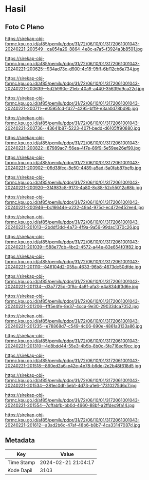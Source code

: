 # Hasil

## Foto C Plano

https://sirekap-obj-formc.kpu.go.id/af85/pemilu/pdpr/31/72/06/10/01/3172061001043-20240221-200549--ca054a29-8864-4e8c-a7a5-f3924a3b8501.jpg

https://sirekap-obj-formc.kpu.go.id/af85/pemilu/pdpr/31/72/06/10/01/3172061001043-20240221-200625--934ad73c-d900-4c18-95ff-6bf12cb6a734.jpg

https://sirekap-obj-formc.kpu.go.id/af85/pemilu/pdpr/31/72/06/10/01/3172061001043-20240221-200639--5d25990e-21eb-40a9-a440-35639d9ca22d.jpg

https://sirekap-obj-formc.kpu.go.id/af85/pemilu/pdpr/31/72/06/10/01/3172061001043-20240221-200711--e0595fcd-fd27-4295-bff9-e3aa0d78bd9b.jpg

https://sirekap-obj-formc.kpu.go.id/af85/pemilu/pdpr/31/72/06/10/01/3172061001043-20240221-200736--43641b87-5223-407f-bedd-d6105ff90880.jpg

https://sirekap-obj-formc.kpu.go.id/af85/pemilu/pdpr/31/72/06/10/01/3172061001043-20240221-200822--87989ac7-56ea-4f7e-86f9-5e59ee26ef90.jpg

https://sirekap-obj-formc.kpu.go.id/af85/pemilu/pdpr/31/72/06/10/01/3172061001043-20240221-200902--06d38fcc-8e50-4489-a5ad-5a0fab87befb.jpg

https://sirekap-obj-formc.kpu.go.id/af85/pemilu/pdpr/31/72/06/10/01/3172061001043-20240221-200920--3f4983c8-9173-4a80-8c88-52c55012a68b.jpg

https://sirekap-obj-formc.kpu.go.id/af85/pemilu/pdpr/31/72/06/10/01/3172061001043-20240221-200946--bc16644e-a232-49a4-975d-ec472e452ee4.jpg

https://sirekap-obj-formc.kpu.go.id/af85/pemilu/pdpr/31/72/06/10/01/3172061001043-20240221-201013--2bddf3dd-4a73-4f9a-9a56-99dac1370c26.jpg

https://sirekap-obj-formc.kpu.go.id/af85/pemilu/pdpr/31/72/06/10/01/3172061001043-20240221-201039--588e77db-4bc2-4572-a44e-83e654f01f82.jpg

https://sirekap-obj-formc.kpu.go.id/af85/pemilu/pdpr/31/72/06/10/01/3172061001043-20240221-201110--846104d2-055a-4633-96b8-4673dc50dfde.jpg

https://sirekap-obj-formc.kpu.go.id/af85/pemilu/pdpr/31/72/06/10/01/3172061001043-20240221-201134--d3a7725d-0f9a-4a8f-afa3-e4a834df3d6e.jpg

https://sirekap-obj-formc.kpu.go.id/af85/pemilu/pdpr/31/72/06/10/01/3172061001043-20240221-201206--fff5e4fe-8e37-4cca-9e30-29033dca7052.jpg

https://sirekap-obj-formc.kpu.go.id/af85/pemilu/pdpr/31/72/06/10/01/3172061001043-20240221-201235--e78868d7-c549-4c06-890e-4861a3133a86.jpg

https://sirekap-obj-formc.kpu.go.id/af85/pemilu/pdpr/31/72/06/10/01/3172061001043-20240221-201310--4d8bdd44-55e3-4b5b-8b0c-5fe716ecf9cc.jpg

https://sirekap-obj-formc.kpu.go.id/af85/pemilu/pdpr/31/72/06/10/01/3172061001043-20240221-201518--860ed2a6-e42e-4e78-b6de-2e2b48f618d5.jpg

https://sirekap-obj-formc.kpu.go.id/af85/pemilu/pdpr/31/72/06/10/01/3172061001043-20240221-201534--281ec0df-5eb1-4d73-a1e6-17310275d6c7.jpg

https://sirekap-obj-formc.kpu.go.id/af85/pemilu/pdpr/31/72/06/10/01/3172061001043-20240221-201554--7cffabfb-bb0d-4660-88bf-a2ffdec9fa14.jpg

https://sirekap-obj-formc.kpu.go.id/af85/pemilu/pdpr/31/72/06/10/01/3172061001043-20240221-201612--a3ad2b6c-47af-48b6-b8b7-4ca33147087d.jpg


## Metadata

| Key        | Value               |
| ---------- | ------------------- |
| Time Stamp | 2024-02-21 21:04:17 |
| Kode Dapil | 3103                |




